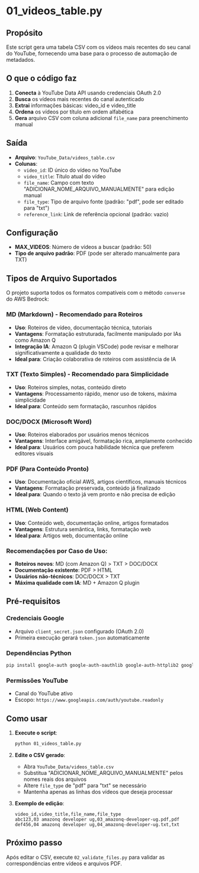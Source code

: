 # 01_videos_table.py

## Propósito

Este script gera uma tabela CSV com os vídeos mais recentes do seu canal do YouTube, fornecendo uma base para o processo de automação de metadados.

## O que o código faz

1. **Conecta** à YouTube Data API usando credenciais OAuth 2.0
2. **Busca** os vídeos mais recentes do canal autenticado
3. **Extrai** informações básicas: video_id e video_title
4. **Ordena** os vídeos por título em ordem alfabética
5. **Gera** arquivo CSV com coluna adicional `file_name` para preenchimento manual

## Saída

- **Arquivo**: `YouTube_Data/videos_table.csv`
- **Colunas**:
  - `video_id`: ID único do vídeo no YouTube
  - `video_title`: Título atual do vídeo
  - `file_name`: Campo com texto "ADICIONAR_NOME_ARQUIVO_MANUALMENTE" para edição manual
  - `file_type`: Tipo de arquivo fonte (padrão: "pdf", pode ser editado para "txt")
  - `reference_link`: Link de referência opcional (padrão: vazio)

## Configuração

- **MAX_VIDEOS**: Número de vídeos a buscar (padrão: 50)
- **Tipo de arquivo padrão**: PDF (pode ser alterado manualmente para TXT)

## Tipos de Arquivo Suportados

O projeto suporta todos os formatos compatíveis com o método `converse` do AWS Bedrock:

### MD (Markdown) - Recomendado para Roteiros
- **Uso**: Roteiros de vídeo, documentação técnica, tutoriais
- **Vantagens**: Formatação estruturada, facilmente manipulado por IAs como Amazon Q
- **Integração IA**: Amazon Q (plugin VSCode) pode revisar e melhorar significativamente a qualidade do texto
- **Ideal para**: Criação colaborativa de roteiros com assistência de IA

### TXT (Texto Simples) - Recomendado para Simplicidade
- **Uso**: Roteiros simples, notas, conteúdo direto
- **Vantagens**: Processamento rápido, menor uso de tokens, máxima simplicidade
- **Ideal para**: Conteúdo sem formatação, rascunhos rápidos

### DOC/DOCX (Microsoft Word)
- **Uso**: Roteiros elaborados por usuários menos técnicos
- **Vantagens**: Interface amigável, formatação rica, amplamente conhecido
- **Ideal para**: Usuários com pouca habilidade técnica que preferem editores visuais

### PDF (Para Conteúdo Pronto)
- **Uso**: Documentação oficial AWS, artigos científicos, manuais técnicos
- **Vantagens**: Formatação preservada, conteúdo já finalizado
- **Ideal para**: Quando o texto já vem pronto e não precisa de edição

### HTML (Web Content)
- **Uso**: Conteúdo web, documentação online, artigos formatados
- **Vantagens**: Estrutura semântica, links, formatação web
- **Ideal para**: Artigos web, documentação online

### Recomendações por Caso de Uso:
- **Roteiros novos**: MD (com Amazon Q) > TXT > DOC/DOCX
- **Documentação existente**: PDF > HTML
- **Usuários não-técnicos**: DOC/DOCX > TXT
- **Máxima qualidade com IA**: MD + Amazon Q plugin

## Pré-requisitos

### Credenciais Google
- Arquivo `client_secret.json` configurado (OAuth 2.0)
- Primeira execução gerará `token.json` automaticamente

### Dependências Python
```bash
pip install google-auth google-auth-oauthlib google-auth-httplib2 google-api-python-client
```

### Permissões YouTube
- Canal do YouTube ativo
- Escopo: `https://www.googleapis.com/auth/youtube.readonly`

## Como usar

1. **Execute o script**:
   ```bash
   python 01_videos_table.py
   ```

2. **Edite o CSV gerado**:
   - Abra `YouTube_Data/videos_table.csv`
   - Substitua "ADICIONAR_NOME_ARQUIVO_MANUALMENTE" pelos nomes reais dos arquivos
   - Altere `file_type` de "pdf" para "txt" se necessário
   - Mantenha apenas as linhas dos vídeos que deseja processar

3. **Exemplo de edição**:
   ```csv
   video_id,video_title,file_name,file_type
   abc123,03 amazonq developer ug,03_amazonq-developer-ug.pdf,pdf
   def456,04 amazonq developer ug,04_amazonq-developer-ug.txt,txt
   ```

## Próximo passo

Após editar o CSV, execute `02_validate_files.py` para validar as correspondências entre vídeos e arquivos PDF.

